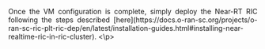 <p align="justify">
Once the VM configuration is complete, simply deploy the Near-RT RIC following the steps described [here](https://docs.o-ran-sc.org/projects/o-ran-sc-ric-plt-ric-dep/en/latest/installation-guides.html#installing-near-realtime-ric-in-ric-cluster).
<\p>
